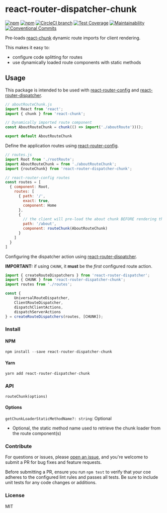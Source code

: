 # react-router-dispatcher-chunk

[![npm](https://img.shields.io/npm/v/react-router-dispatcher-chunk.svg)](https://www.npmjs.com/package/react-router-dispatcher-chunk)
[![npm](https://img.shields.io/npm/dm/react-router-dispatcher-chunk.svg)](https://www.npmjs.com/package/react-router-dispatcher-chunk)
[![CircleCI branch](https://img.shields.io/circleci/project/github/adam-26/react-router-dispatcher-chunk/master.svg)](https://circleci.com/gh/adam-26/react-router-dispatcher-chunk/tree/master)
[![Test Coverage](https://api.codeclimate.com/v1/badges/6554428829061bb18228/test_coverage)](https://codeclimate.com/github/adam-26/react-router-dispatcher-chunk/test_coverage)
[![Maintainability](https://api.codeclimate.com/v1/badges/6554428829061bb18228/maintainability)](https://codeclimate.com/github/adam-26/react-router-dispatcher-chunk/maintainability)
[![Conventional Commits](https://img.shields.io/badge/Conventional%20Commits-1.0.0-yellow.svg)](https://conventionalcommits.org)

Pre-loads [react-chunk](https://github.com/adam-26/react-chunk) dynamic route imports for client rendering.

This makes it easy to:
 * configure code splitting for routes
 * use dynamically loaded route components with static methods

## Usage

This package is intended to be used with [react-router-config](https://github.com/ReactTraining/react-router/tree/master/packages/react-router-config) and [react-router-dispatcher](https://github.com/adam-26/react-router-dispatcher).

```js
// aboutRouteChunk.js
import React from 'react';
import { chunk } from 'react-chunk';

// Dynamically imported route component
const AboutRouteChunk = chunk(() => import('./aboutRoute'))();

export default AboutRouteChunk
```

Define the application routes using [react-router-config](https://github.com/ReactTraining/react-router/tree/master/packages/react-router-config).

```js
// routes.js
import Root from './rootRoute';
import AboutRouteChunk = from './aboutRouteChunk';
import {routeChunk} from 'react-router-dispatcher-chunk';

// react-router-config routes
const routes = [
  { component: Root,
    routes: [
      { path: '/',
        exact: true,
        component: Home
      },
      {
        // the client will pre-load the about chunk BEFORE rendering the route
        path: '/about',
        component: routeChunk(AboutRouteChunk)
      }
    ]
  }
]

```

Configuring the dispatcher action using [react-router-dispatcher](https://github.com/adam-26/react-router-dispatcher).

**IMPORTANT:** if using `CHUNK`, it **must** be the _first_ configured route action.

```js
import { createRouteDispatchers } from 'react-router-dispatcher';
import { CHUNK } from 'react-router-dispatcher-chunk';
import routes from './routes';

const {
    UniversalRouteDispatcher,
    ClientRouteDispatcher,
    dispatchClientActions,
    dispatchServerActions
} = createRouteDispatchers(routes, [CHUNK]);

```

### Install

#### NPM

```js
npm install --save react-router-dispatcher-chunk
```

#### Yarn

```js
yarn add react-router-dispatcher-chunk
```

### API

`routeChunk(options)`

#### Options

`getChunkLoaderStaticMethodName?: string`: Optional

* Optional, the static method name used to retrieve the chunk loader from the route component(s)

### Contribute
For questions or issues, please [open an issue](https://github.com/adam-26/react-router-dispatcher-chunk/issues), and you're welcome to submit a PR for bug fixes and feature requests.

Before submitting a PR, ensure you run `npm test` to verify that your coe adheres to the configured lint rules and passes all tests. Be sure to include unit tests for any code changes or additions.

### License
MIT